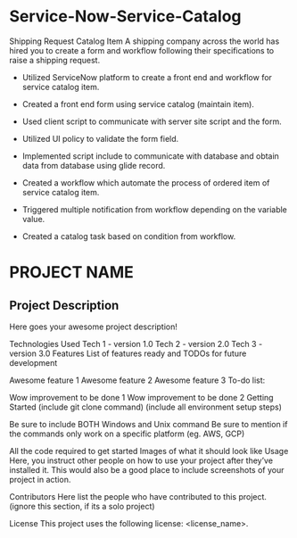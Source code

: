 # Service-Now-Service-Catalog

Shipping Request Catalog Item
A shipping company across the world has hired you to create a form and workflow following their specifications to raise a shipping request.


- Utilized ServiceNow platform to create a front end and workflow for service catalog item.

- Created a front end form using service catalog (maintain item).

- Used client script to communicate with server site script and the form.

- Utilized UI policy to validate the form field.

- Implemented script include to communicate with database and obtain data from database using glide record.

- Created a workflow which automate the process of ordered item of service catalog item.

- Triggered multiple notification from workflow depending on the variable value.

- Created a catalog task based on condition from workflow. 


# PROJECT NAME

  ## Project Description
Here goes your awesome project description!

Technologies Used
Tech 1 - version 1.0
Tech 2 - version 2.0
Tech 3 - version 3.0
Features
List of features ready and TODOs for future development

Awesome feature 1
Awesome feature 2
Awesome feature 3
To-do list:

Wow improvement to be done 1
Wow improvement to be done 2
Getting Started
(include git clone command) (include all environment setup steps)

Be sure to include BOTH Windows and Unix command
Be sure to mention if the commands only work on a specific platform (eg. AWS, GCP)

All the code required to get started
Images of what it should look like
Usage
Here, you instruct other people on how to use your project after they’ve installed it. This would also be a good place to include screenshots of your project in action.

Contributors
Here list the people who have contributed to this project. (ignore this section, if its a solo project)

License
This project uses the following license: <license_name>.
